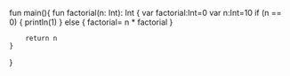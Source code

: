 
fun main(){
    fun factorial(n: Int): Int {
        var factorial:Int=0
        var n:Int=10
        if   (n == 0) {
         println(1)
     }
     else  {
        factorial= n * factorial
     }

        return n
    }
}
